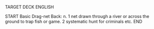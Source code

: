 TARGET DECK
ENGLISH

START
Basic
Drag-net
Back: n. 1 net drawn through a river or across the ground to trap fish or game. 2 systematic hunt for criminals etc.
END
